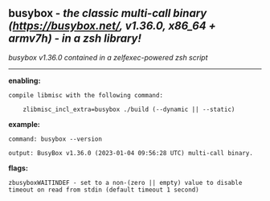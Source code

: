 ‎
=

## busybox - *the classic multi-call binary (https://busybox.net/, v1.36.0, x86_64 + armv7h) - in a zsh library!*

*busybox v1.36.0 contained in a zelfexec-powered zsh script*

--------------------------------------------------------------------------
**enabling:**

    compile libmisc with the following command:

        zlibmisc_incl_extra=busybox ./build (--dynamic || --static)

**example:**

    command: busybox --version

    output: BusyBox v1.36.0 (2023-01-04 09:56:28 UTC) multi-call binary.


**flags:**

    zbusyboxWAITINDEF - set to a non-(zero || empty) value to disable timeout on read from stdin (default timeout 1 second)

